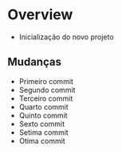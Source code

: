 # Overview
- Inicialização do novo projeto

## Mudanças
- Primeiro commit
- Segundo commit
- Terceiro commit
- Quarto commit
- Quinto commit
- Sexto commit
- Setima commit
- Otima commit
